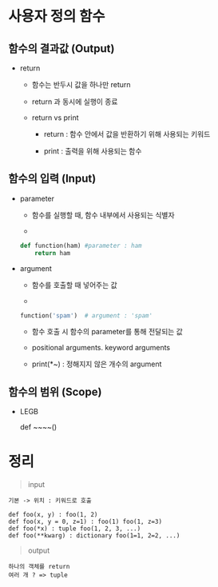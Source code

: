 # 사용자 정의 함수

## 함수의 결과값 (Output)

- return

    - 함수는 반두시 값을 하나만 return

    - return 과 동시에 실행이 종료

    - return vs print

        - return : 함수 안에서 값을 반환하기 위해 사용되는 키워드

        - print : 출력을 위해 사용되는 함수

## 함수의 입력 (Input)

- parameter

    - 함수를 실행할 때, 함수 내부에서 사용되는 식별자

    - 
    ```python
    def function(ham) #parameter : ham
        return ham
    ```

- argument

    - 함수를 호출할 때 넣어주는 값

    - 
    ```python
    function('spam')  # argument : 'spam'
    ```

    - 함수 호출 시 함수의 parameter를 통해 전달되는 값

    - positional arguments. keyword arguments

    - print(*~) : 정해지지 않은 개수의 argument

## 함수의 범위 (Scope)

- LEGB

    def ~~~~()

# 정리

> input
    
    기본 -> 위치 : 키워드로 호출

    def foo(x, y) : foo(1, 2)
    def foo(x, y = 0, z=1) : foo(1) foo(1, z=3)
    def foo(*x) : tuple foo(1, 2, 3, ...)
    def foo(**kwarg) : dictionary foo(1=1, 2=2, ...)

> output
    
    하나의 객체를 return
    여러 개 ? => tuple